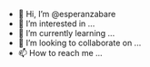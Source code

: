 - 👋 Hi, I’m @esperanzabare
- 👀 I’m interested in ...
- 🌱 I’m currently learning ...
- 💞️ I’m looking to collaborate on ...
- 📫 How to reach me ...

<!---
esperanzabare/esperanzabare is a ✨ special ✨ repository because its `README.md` (this file) appears on your GitHub profile.
You can click the Preview link to take a look at your changes.
--->
